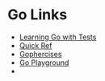 Go Links
========

- [Learning Go with Tests](https://quii.gitbook.io/learn-go-with-tests/)
- [Quick Ref](https://quickref.me/golang)
- [Gophercises](https://gophercises.com/)
- [Go Playground](https://play.golang.org/)
- 